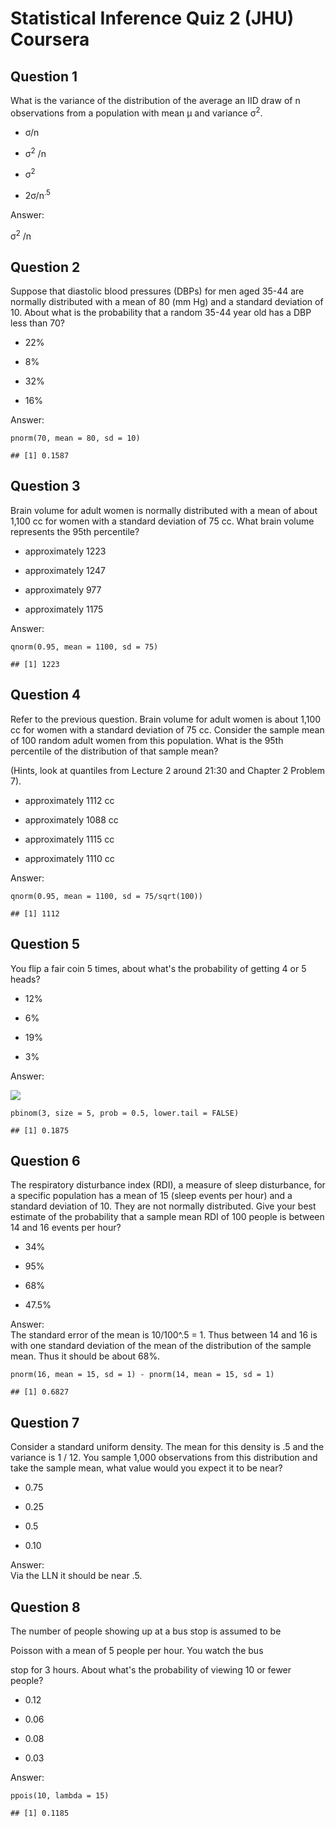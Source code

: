 # Statistical Inference Quiz 2 (JHU) Coursera

Question 1
----------
What is the variance of the distribution of the average an IID draw of n observations from a population with mean μ and variance σ<sup>2</sup>.

* σ/n

* σ<sup>2</sup> /n 

* σ<sup>2</sup>

* 2σ/n<sup>.5</sup>

Answer: </br>

σ<sup>2</sup> /n 

Question 2
----------
Suppose that diastolic blood pressures (DBPs) for men aged 35-44 are normally distributed with a mean of 80 (mm Hg) and a standard deviation of 10. About what is the probability that a random 35-44 year old has a DBP less than 70?

* 22%

* 8%

* 32%

* 16%

Answer: </br>

```{r}
pnorm(70, mean = 80, sd = 10)
```

```{r}
## [1] 0.1587
```

Question 3
----------
Brain volume for adult women is normally distributed with a mean of about 1,100 cc for women with a standard deviation of 75 cc. What brain volume represents the 95th percentile?

* approximately 1223

* approximately 1247

* approximately 977

* approximately 1175

Answer: </br>
```{r}
qnorm(0.95, mean = 1100, sd = 75)
```

```{r}
## [1] 1223
```
Question 4
----------
Refer to the previous question. Brain volume for adult women is about 1,100 cc for women with a standard deviation of 75 cc. Consider the sample mean of 100 random adult women from this population. What is the 95th percentile of the distribution of that sample mean?

(Hints, look at quantiles from Lecture 2 around 21:30 and Chapter 2 Problem 7).

* approximately 1112 cc

* approximately 1088 cc

* approximately 1115 cc

* approximately 1110 cc

Answer: </br>

```{r}
qnorm(0.95, mean = 1100, sd = 75/sqrt(100))
```

```{r}
## [1] 1112
```

Question 5
----------
You flip a fair coin 5 times, about what's the probability of getting 4 or 5 heads?

* 12%

* 6%

* 19%

* 3%

Answer: </br>

![](https://github.com/mGalarnyk/datasciencecoursera/blob/master/6_%20Statistical_Inference/data/quizImages/quiz2coinFlips.png)

```{r}
pbinom(3, size = 5, prob = 0.5, lower.tail = FALSE)
```

```{r}
## [1] 0.1875
```

Question 6
----------
The respiratory disturbance index (RDI), a measure of sleep disturbance, for a specific population has a mean of 15 (sleep events per hour) and a standard deviation of 10. They are not normally distributed. Give your best estimate of the probability that a sample mean RDI of 100 people is between 14 and 16 events per hour?

* 34%

* 95%

* 68%

* 47.5%

Answer: </br>
The standard error of the mean is 10/100^.5 = 1. Thus between 14 and 16 is with one standard deviation of the mean of the distribution of the sample mean. Thus it should be about 68%.

```{r}
pnorm(16, mean = 15, sd = 1) - pnorm(14, mean = 15, sd = 1)
```

```{r}
## [1] 0.6827
```

Question 7
----------
Consider a standard uniform density. The mean for this density is .5 and the variance is 1 / 12. You sample 1,000 observations from this distribution and take the sample mean, what value would you expect it to be near?

* 0.75

* 0.25

* 0.5

* 0.10

Answer: </br>
Via the LLN it should be near .5.

Question 8
----------
The number of people showing up at a bus stop is assumed to be

Poisson with a mean of 5 people per hour. You watch the bus

stop for 3 hours. About what's the probability of viewing 10 or fewer people?

* 0.12

* 0.06

* 0.08

* 0.03

Answer: </br>

```{r}
ppois(10, lambda = 15)
```

```{r}
## [1] 0.1185
```
